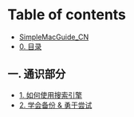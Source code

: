 # Table of contents

* [SimpleMacGuide\_CN](README.md)
* [0. 目录](0.-mu-lu.md)

## 一. 通识部分

* [1. 如何使用搜索引擎](yi-.-tong-shi-bu-fen/1.-ru-he-shi-yong-sou-suo-yin-qing.md)
* [2. 学会备份 & 勇于尝试](yi-.-tong-shi-bu-fen/2.-xue-hui-bei-fen-yong-yu-chang-shi.md)
